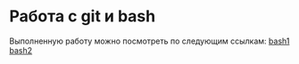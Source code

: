 # Работа с git и bash

Выполненную работу можно посмотреть по следующим ссылкам: [bash1](https://github.com/larionovana/git_bash/blob/main/bash1.txt) [bash2](https://github.com/larionovana/git_bash/blob/main/bash2.txt)
